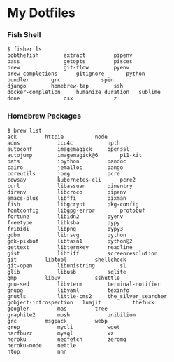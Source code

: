 # My Dotfiles

### Fish Shell

    $ fisher ls
    bobthefish		  extract		  pipenv
    bass			  getopts		  pisces
    brew			  git-flow		  pyenv
    brew-completions	  gitignore		  python
    bundler		  grc			  spin
    django		  homebrew-tap		  ssh
    docker-completion	  humanize_duration	  sublime
    done			  osx			  z
### Homebrew Packages
    
    $ brew list
    ack			httpie			node
    adns			icu4c			npth
    autoconf		imagemagick		openssl
    autojump		imagemagick@6		p11-kit
    bats			ipython			pandoc
    cairo			jemalloc		pango
    coreutils		jpeg			pcre
    cowsay			kubernetes-cli		pcre2
    curl			libassuan		pinentry
    direnv			libcroco		pipenv
    emacs-plus		libffi			pixman
    fish			libgcrypt		pkg-config
    fontconfig		libgpg-error		protobuf
    fortune			libidn2			pyenv
    freetype		libksba			pypy
    fribidi			libpng			pypy3
    gdbm			librsvg			python
    gdk-pixbuf		libtasn1		python@2
    gettext			libtermkey		readline
    gist			libtiff			screenresolution
    git			libtool			shellcheck
    git-open		libunistring		sl
    glib			libusb			sqlite
    gmp			libuv			sshuttle
    gnu-sed			libvterm		terminal-notifier
    gnupg			libyaml			texinfo
    gnutls			little-cms2		the_silver_searcher
    gobject-introspection	luajit			thefuck
    googler			mas			tree
    graphite2		mosh			unibilium
    grc			msgpack			webp
    grep			mycli			wget
    harfbuzz		mysql			xz
    heroku			neofetch		zeromq
    heroku-node		nettle
    htop			nnn
